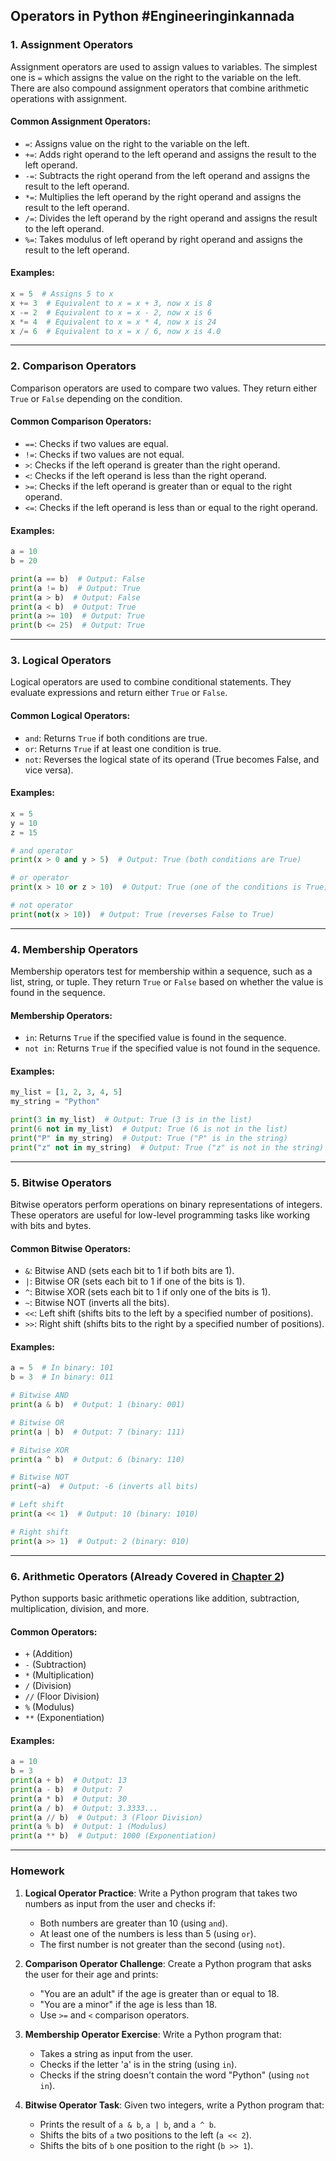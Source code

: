 ## **Operators in Python #Engineeringinkannada**

### **1. Assignment Operators**

Assignment operators are used to assign values to variables. The simplest one is `=` which assigns the value on the right to the variable on the left. There are also compound assignment operators that combine arithmetic operations with assignment.

#### **Common Assignment Operators:**
- `=`: Assigns value on the right to the variable on the left.
- `+=`: Adds right operand to the left operand and assigns the result to the left operand.
- `-=`: Subtracts the right operand from the left operand and assigns the result to the left operand.
- `*=`: Multiplies the left operand by the right operand and assigns the result to the left operand.
- `/=`: Divides the left operand by the right operand and assigns the result to the left operand.
- `%=`: Takes modulus of left operand by right operand and assigns the result to the left operand.

#### **Examples**:
```python
x = 5  # Assigns 5 to x
x += 3  # Equivalent to x = x + 3, now x is 8
x -= 2  # Equivalent to x = x - 2, now x is 6
x *= 4  # Equivalent to x = x * 4, now x is 24
x /= 6  # Equivalent to x = x / 6, now x is 4.0
```

---

### **2. Comparison Operators**

Comparison operators are used to compare two values. They return either `True` or `False` depending on the condition.

#### **Common Comparison Operators**:
- `==`: Checks if two values are equal.
- `!=`: Checks if two values are not equal.
- `>`: Checks if the left operand is greater than the right operand.
- `<`: Checks if the left operand is less than the right operand.
- `>=`: Checks if the left operand is greater than or equal to the right operand.
- `<=`: Checks if the left operand is less than or equal to the right operand.

#### **Examples**:
```python
a = 10
b = 20

print(a == b)  # Output: False
print(a != b)  # Output: True
print(a > b)  # Output: False
print(a < b)  # Output: True
print(a >= 10)  # Output: True
print(b <= 25)  # Output: True
```

---

### **3. Logical Operators**

Logical operators are used to combine conditional statements. They evaluate expressions and return either `True` or `False`.

#### **Common Logical Operators**:
- `and`: Returns `True` if both conditions are true.
- `or`: Returns `True` if at least one condition is true.
- `not`: Reverses the logical state of its operand (True becomes False, and vice versa).

#### **Examples**:
```python
x = 5
y = 10
z = 15

# and operator
print(x > 0 and y > 5)  # Output: True (both conditions are True)

# or operator
print(x > 10 or z > 10)  # Output: True (one of the conditions is True)

# not operator
print(not(x > 10))  # Output: True (reverses False to True)
```

---

### **4. Membership Operators**

Membership operators test for membership within a sequence, such as a list, string, or tuple. They return `True` or `False` based on whether the value is found in the sequence.

#### **Membership Operators**:
- `in`: Returns `True` if the specified value is found in the sequence.
- `not in`: Returns `True` if the specified value is not found in the sequence.

#### **Examples**:
```python
my_list = [1, 2, 3, 4, 5]
my_string = "Python"

print(3 in my_list)  # Output: True (3 is in the list)
print(6 not in my_list)  # Output: True (6 is not in the list)
print("P" in my_string)  # Output: True ("P" is in the string)
print("z" not in my_string)  # Output: True ("z" is not in the string)
```

---

### **5. Bitwise Operators**

Bitwise operators perform operations on binary representations of integers. These operators are useful for low-level programming tasks like working with bits and bytes.

#### **Common Bitwise Operators**:
- `&`: Bitwise AND (sets each bit to 1 if both bits are 1).
- `|`: Bitwise OR (sets each bit to 1 if one of the bits is 1).
- `^`: Bitwise XOR (sets each bit to 1 if only one of the bits is 1).
- `~`: Bitwise NOT (inverts all the bits).
- `<<`: Left shift (shifts bits to the left by a specified number of positions).
- `>>`: Right shift (shifts bits to the right by a specified number of positions).

#### **Examples**:
```python
a = 5  # In binary: 101
b = 3  # In binary: 011

# Bitwise AND
print(a & b)  # Output: 1 (binary: 001)

# Bitwise OR
print(a | b)  # Output: 7 (binary: 111)

# Bitwise XOR
print(a ^ b)  # Output: 6 (binary: 110)

# Bitwise NOT
print(~a)  # Output: -6 (inverts all bits)

# Left shift
print(a << 1)  # Output: 10 (binary: 1010)

# Right shift
print(a >> 1)  # Output: 2 (binary: 010)
```

---

### **6. Arithmetic Operators** (Already Covered in [Chapter 2](https://github.com/Shashank-sh21/Python-Notes/blob/main/notes/day02.md))
Python supports basic arithmetic operations like addition, subtraction, multiplication, division, and more.

#### **Common Operators:**
- `+` (Addition)
- `-` (Subtraction)
- `*` (Multiplication)
- `/` (Division)
- `//` (Floor Division)
- `%` (Modulus)
- `**` (Exponentiation)

#### **Examples:**
```python
a = 10
b = 3
print(a + b)  # Output: 13
print(a - b)  # Output: 7
print(a * b)  # Output: 30
print(a / b)  # Output: 3.3333...
print(a // b)  # Output: 3 (Floor Division)
print(a % b)  # Output: 1 (Modulus)
print(a ** b)  # Output: 1000 (Exponentiation)
```
---

### **Homework**

1. **Logical Operator Practice**:
   Write a Python program that takes two numbers as input from the user and checks if:
   - Both numbers are greater than 10 (using `and`).
   - At least one of the numbers is less than 5 (using `or`).
   - The first number is not greater than the second (using `not`).

2. **Comparison Operator Challenge**:
   Create a Python program that asks the user for their age and prints:
   - "You are an adult" if the age is greater than or equal to 18.
   - "You are a minor" if the age is less than 18.
   - Use `>=` and `<` comparison operators.

3. **Membership Operator Exercise**:
   Write a Python program that:
   - Takes a string as input from the user.
   - Checks if the letter 'a' is in the string (using `in`).
   - Checks if the string doesn't contain the word "Python" (using `not in`).

4. **Bitwise Operator Task**:
   Given two integers, write a Python program that:
   - Prints the result of `a & b`, `a | b`, and `a ^ b`.
   - Shifts the bits of `a` two positions to the left (`a << 2`).
   - Shifts the bits of `b` one position to the right (`b >> 1`).
